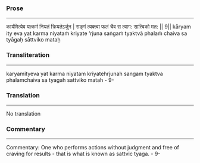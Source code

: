 ### Prose 
 --- 
कार्यमित्येव यत्कर्म नियतं क्रियतेऽर्जुन |
सङ्गं त्यक्त्वा फलं चैव स त्याग: सात्त्विको मत: || 9||
kāryam ity eva yat karma niyataṁ kriyate ‘rjuna
saṅgaṁ tyaktvā phalaṁ chaiva sa tyāgaḥ sāttviko mataḥ

### Transliteration 
 --- 
karyamityeva yat karma niyatam kriyatehrjunah sangam tyaktva phalamchaiva sa tyagah sattviko matah - 9-

### Translation 
 --- 
No translation

### Commentary 
 --- 
Commentary: One who performs actions without judgment and free of craving for results - that is what is known as sattvic tyaga. - 9-